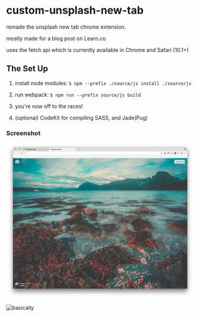 # custom-unsplash-new-tab

remade the unsplash new tab chrome extension.

mostly made for a blog post on Learn.co

uses the fetch api which is currently available in Chrome and Safari (10.1+)

## The Set Up
1. install node modules: `$ npm --prefix ./source/js install ./source/js`

2. run webpack: `$ npm run --prefix source/js build`

3. you're now off to the races!

4. (optional) CodeKit for compiling SASS, and Jade(Pug)

### Screenshot
![Screenshot](screenshot.png)

![basically](http://weknowmemes.com/wp-content/uploads/2013/11/i-made-this-comic.jpg)

